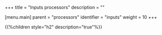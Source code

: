 +++
title = "Inputs processors"
description = ""

[menu.main]
parent = "processors"
identifier = "inputs"
weight = 10
+++

{{%children style="h2" description="true"%}}